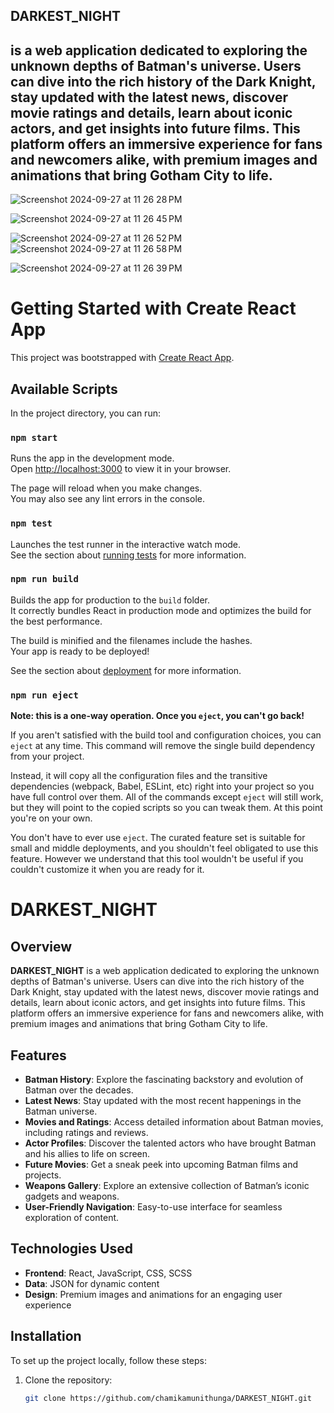 DARKEST_NIGHT
--------------
is a web application dedicated to exploring the unknown depths of Batman's universe. Users can dive into the rich history of the Dark Knight, stay updated with the latest news, discover movie ratings and details, learn about iconic actors, and get insights into future films. This platform offers an immersive experience for fans and newcomers alike, with premium images and animations that bring Gotham City to life.
----------------------------------
![Screenshot 2024-09-27 at 11 26 28 PM](https://github.com/user-attachments/assets/e1cecdee-8e68-4452-977a-578b25532588)

![Screenshot 2024-09-27 at 11 26 45 PM](https://github.com/user-attachments/assets/591629ca-484a-44b7-b06b-b8ff9777883f)

![Screenshot 2024-09-27 at 11 26 52 PM](https://github.com/user-attachments/assets/c7e6fe4d-f08b-4647-9c51-6e5d32071bc2)
![Screenshot 2024-09-27 at 11 26 58 PM](https://github.com/user-attachments/assets/ccf59bcf-7702-4bb8-a601-2e2f818fd4fa)

![Screenshot 2024-09-27 at 11 26 39 PM](https://github.com/user-attachments/assets/28a4cea3-3d35-4549-9a84-54bf96cd918b)





# Getting Started with Create React App

This project was bootstrapped with [Create React App](https://github.com/facebook/create-react-app).

## Available Scripts

In the project directory, you can run:

### `npm start`

Runs the app in the development mode.\
Open [http://localhost:3000](http://localhost:3000) to view it in your browser.

The page will reload when you make changes.\
You may also see any lint errors in the console.

### `npm test`

Launches the test runner in the interactive watch mode.\
See the section about [running tests](https://facebook.github.io/create-react-app/docs/running-tests) for more information.

### `npm run build`

Builds the app for production to the `build` folder.\
It correctly bundles React in production mode and optimizes the build for the best performance.

The build is minified and the filenames include the hashes.\
Your app is ready to be deployed!

See the section about [deployment](https://facebook.github.io/create-react-app/docs/deployment) for more information.

### `npm run eject`

**Note: this is a one-way operation. Once you `eject`, you can't go back!**

If you aren't satisfied with the build tool and configuration choices, you can `eject` at any time. This command will remove the single build dependency from your project.

Instead, it will copy all the configuration files and the transitive dependencies (webpack, Babel, ESLint, etc) right into your project so you have full control over them. All of the commands except `eject` will still work, but they will point to the copied scripts so you can tweak them. At this point you're on your own.

You don't have to ever use `eject`. The curated feature set is suitable for small and middle deployments, and you shouldn't feel obligated to use this feature. However we understand that this tool wouldn't be useful if you couldn't customize it when you are ready for it.

# DARKEST_NIGHT

## Overview
**DARKEST_NIGHT** is a web application dedicated to exploring the unknown depths of Batman's universe. Users can dive into the rich history of the Dark Knight, stay updated with the latest news, discover movie ratings and details, learn about iconic actors, and get insights into future films. This platform offers an immersive experience for fans and newcomers alike, with premium images and animations that bring Gotham City to life.

## Features
- **Batman History**: Explore the fascinating backstory and evolution of Batman over the decades.
- **Latest News**: Stay updated with the most recent happenings in the Batman universe.
- **Movies and Ratings**: Access detailed information about Batman movies, including ratings and reviews.
- **Actor Profiles**: Discover the talented actors who have brought Batman and his allies to life on screen.
- **Future Movies**: Get a sneak peek into upcoming Batman films and projects.
- **Weapons Gallery**: Explore an extensive collection of Batman’s iconic gadgets and weapons.
- **User-Friendly Navigation**: Easy-to-use interface for seamless exploration of content.

## Technologies Used
- **Frontend**: React, JavaScript, CSS, SCSS
- **Data**: JSON for dynamic content
- **Design**: Premium images and animations for an engaging user experience

## Installation
To set up the project locally, follow these steps:

1. Clone the repository:
   ```bash
   git clone https://github.com/chamikamunithunga/DARKEST_NIGHT.git
